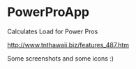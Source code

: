 # PowerProApp
Calculates Load for Power Pros

http://www.tnthawaii.biz/features_487.htm

Some screenshots and some icons :)
